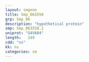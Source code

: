 ```yaml
---
layout: smgene
title: Smp_063550
grp: Smp_06
description: "hypothetical protein"
smp: Smp_063550.1
uniprot: "G4VA04"
length:   249
cdd: "ns"
kk: ns
categories: sm
---
```

